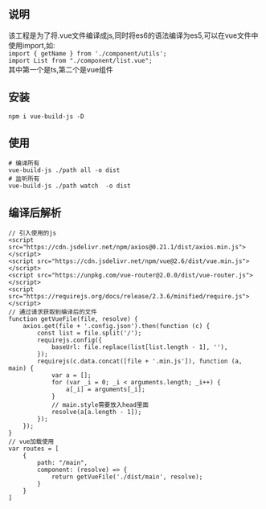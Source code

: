 ## 说明 ##
该工程是为了将.vue文件编译成js,同时将es6的语法编译为es5,可以在vue文件中使用import,如: <br>
`import { getName } from './component/utils';` <br>
`import List from "./component/list.vue";` <br>
其中第一个是ts,第二个是vue组件 <br>

## 安装 ##
`npm i vue-build-js -D`

## 使用 ##
```
# 编译所有
vue-build-js ./path all -o dist
# 监听所有
vue-build-js ./path watch  -o dist
```
## 编译后解析 ##
```
// 引入使用的js
<script src="https://cdn.jsdelivr.net/npm/axios@0.21.1/dist/axios.min.js"></script>
<script src="https://cdn.jsdelivr.net/npm/vue@2.6/dist/vue.min.js"></script>
<script src="https://unpkg.com/vue-router@2.0.0/dist/vue-router.js"></script>
<script src="https://requirejs.org/docs/release/2.3.6/minified/require.js"></script>
// 通过请求获取到编译后的文件
function getVueFile(file, resolve) {
    axios.get(file + '.config.json').then(function (c) {
        const list = file.split('/');
        requirejs.config({
            baseUrl: file.replace(list[list.length - 1], ''),
        });
        requirejs(c.data.concat([file + '.min.js']), function (a, main) {
            var a = [];
            for (var _i = 0; _i < arguments.length; _i++) {
                a[_i] = arguments[_i];
            }
            // main.style需要放入head里面
            resolve(a[a.length - 1]);
        });
    });
}
// vue加载使用
var routes = [
    {
        path: "/main",
        component: (resolve) => {
            return getVueFile('./dist/main', resolve);
        }
    }
]

```